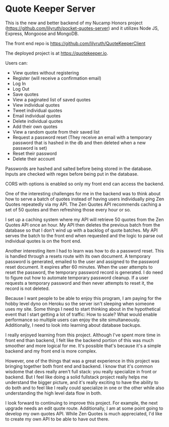 # Quote Keeper Server

This is the new and better backend of my Nucamp Honors project (https://github.com/lilyruth/pocket-quotes-server) and it utilizes Node JS, Express, Mongoose and MongoDB. 

The front end repo is https://github.com/lilyruth/QuoteKeeperClient

The deployed project is at https://quotekeeper.io. 

Users can:
- View quotes without registering
- Register (will receive a confirmation email) 
- Log In
- Log Out
- Save quotes
- View a paginated list of saved quotes
- View individual quotes
- Tweet individual quotes
- Email individual quotes
- Delete individual quotes
- Add their own quotes
- View a random quote from their saved list
- Request a password reset (They receive an email with a temporary password that is hashed in the db and then deleted when a new password is set)
- Reset their password
- Delete their account

Passwords are hashed and salted before being stored in the database. Inputs are checked with regex before being put in the database. 

CORS with options is enabled so only my front end can access the backend. 

One of the interesting challenges for me in the backend was to think about how to serve a batch of quotes instead of having users individually ping Zen Quotes repeatedly via my API. The Zen Quotes API recommends caching a set of 50 quotes and then refreshing those every hour or so. 

I set up a caching system where my API will retrieve 50 quotes from the Zen Quotes API once an hour. My API then deletes the previous batch from the database so that I don't wind up with a backlog of quote batches. My API serves the batch to the front end when requested and the logic to parse out individual quotes is on the front end. 

Another interesting item I had to learn was how to do a password reset. This is handled through a resets route with its own document. A temporary password is generated, emailed to the user and assigned to the password reset document. It expires after 60 minutes. When the user attempts to reset the password, the temporary password record is generated. I do need to figure out how to automate temporary password cleanup. If a user requests a temporary password and then never attempts to reset it, the record is not deleted. 

Because I want people to be able to enjoy this program, I am paying for the hobby level dyno on Heroku so the server isn't sleeping when someone uses my site. Some things I need to start thinking about in the hypothetical event that I start getting a lot of traffic: How to scale? What would enable performance so multiple users can enjoy the site simultaneously. Additionally, I need to look into learning about database backups. 

I really enjoyed learning from this project. Although I've spent more time in front end than backend, I felt like the backend portion of this was much smoother and more logical for me. It's possible that's because it's a simple backend and my front end is more complex. 

However, one of the things that was a great experience in this project was bringing together both front end and backend. I know that it's common wisdome that devs really aren't full stack: you really specialize in front or backend. But I feel like doing a solid fullstack project really helps me understand the bigger picture, and it's really exciting to have the ability to do both and to feel like I really could specialize in one or the other while also understanding the high level data flow in both. 

I look forward to continuing to improve this project. For example, the next upgrade needs an edit quote route. Additionally, I am at some point going to develop my own quotes API. While Zen Quotes is much appreciated, I'd like to create my own API to be able to have out there. 
